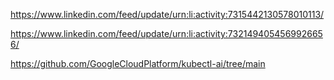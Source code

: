 https://www.linkedin.com/feed/update/urn:li:activity:7315442130578010113/

https://www.linkedin.com/feed/update/urn:li:activity:7321494054569926656/

https://github.com/GoogleCloudPlatform/kubectl-ai/tree/main